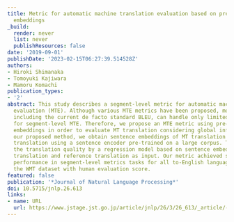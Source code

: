 ```yaml
---
title: Metric for automatic machine translation evaluation based on pre-trained sentence
  embeddings
_build:
  render: never
  list: never
  publishResources: false
date: '2019-09-01'
publishDate: '2023-02-15T06:27:39.514528Z'
authors:
- Hiroki Shimanaka
- Tomoyuki Kajiwara
- Mamoru Komachi
publication_types:
- '2'
abstract: This study describes a segment-level metric for automatic machine translation
  evaluation (MTE). Although various MTE metrics have been proposed, most MTE metrics,
  including the current de facto standard BLEU, can handle only limited information
  for segment-level MTE. Therefore, we propose an MTE metric using pre-trained sentence
  embeddings in order to evaluate MT translation considering global information. In
  our proposed method, we obtain sentence embeddings of MT translation and reference
  translation using a sentence encoder pre-trained on a large corpus. Then, we estimate
  the translation quality by a regression model based on sentence embeddings of MT
  translation and reference translation as input. Our metric achieved state-of-the-art
  performance in segment-level metrics tasks for all to-English language pairs on
  the WMT dataset with human evaluation score.
featured: false
publication: '*Journal of Natural Language Processing*'
doi: 10.5715/jnlp.26.613
links:
- name: URL
  url: https://www.jstage.jst.go.jp/article/jnlp/26/3/26_613/_article/-char/ja/
---
```


